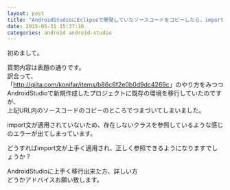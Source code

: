 ```yaml
---
layout: post
title: "AndroidStudioにEclipseで開発していたソースコードをコピーしたら、import文が適用されない"
date: 2015-05-31 15:37:16
categories: android android-studio
---
```

<p>初めまして。</p>

<p>質問内容は表題の通りです。<br>
訳合って、<br>
「<a href="http://qiita.com/konifar/items/b86c6f2e0b0d9dc4269c" rel="nofollow">http://qiita.com/konifar/items/b86c6f2e0b0d9dc4269c</a>」のやり方をみつつ<br>
AndroidStudioで新規作成したプロジェクトに既存の環境を移行していたのですが、<br>
上記URL内のソースコードのコピーのところでつまづいてしまいました。</p>

<p>import文が適用されていないため、存在しないクラスを参照しているような感じのエラーが出てしまっています。</p>

<p>どうすればimport文が上手く適用され、正しく参照できるようになりますでしょうか？</p>

<p>AndroidStudioに上手く移行出来た方、詳しい方<br>
どうかアドバイスお願い致します。</p>
